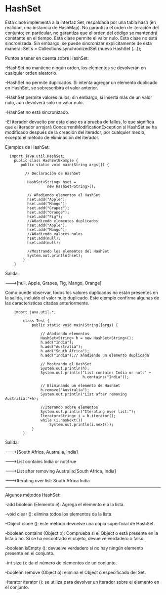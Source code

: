 # HashSet
Esta clase implementa a la interfaz Set, respaldada por una tabla hash (en realidad, una instancia de HashMap). 
No garantiza el orden de iteración del conjunto; en particular, no garantiza que el orden del código se mantendrá constante en el tiempo. Esta clase permite el valor nulo. Esta clase no está sincronizada. Sin embargo, se puede sincronizar explícitamente de esta manera: 
Set s = Collections.synchronizedSet (nuevo HashSet (...));

Puntos a tener en cuenta sobre HashSet:

-HashSet no mantiene ningún orden, los elementos se devolverán en cualquier orden aleatorio.

-HashSet no permite duplicados. Si intenta agregar un elemento duplicado en HashSet, se sobrescribirá el valor anterior.

-HashSet permite valores nulos; sin embargo, si inserta más de un valor nulo, aún devolverá solo un valor nulo.

-HashSet no está sincronizado.

-El iterador devuelto por esta clase es a prueba de fallos, lo que significa que el iterador arrojará ConcurrentModificationException si HashSet se ha modificado después de la creación del iterador, por cualquier medio, excepto el método de eliminación del iterador.

Ejemplos de HashSet:

      import java.util.HashSet;
        public class HashSetExample {
           public static void main(String args[]) {
      
             // Declaración de HashSet
      
              HashSet<String> hset = 
                       new HashSet<String>();

              // Añadiendo elementos al HashSet
              hset.add("Apple");
              hset.add("Mango");
              hset.add("Grapes");
              hset.add("Orange");
              hset.add("Fig");
              //Añadiendo elementos duplicados           
              hset.add("Apple");
              hset.add("Mango");
              //Añadiendo valores nulos
              hset.add(null);
              hset.add(null);

              //Mostrando los elementos del HashSet
              System.out.println(hset);
            }
        }

Salida:

--->[null, Apple, Grapes, Fig, Mango, Orange]

Como puede observar, todos los valores duplicados no están presentes en la salida, incluido el valor nulo duplicado.
Este ejemplo confirma algunas de las características citadas anteriormente.
       
        import java.util.*; 
  
            class Test { 
                public static void main(String[]args) { 
                
                    // Añadiendo elementos
                    HashSet<String> h = new HashSet<String>();
                    h.add("India"); 
                    h.add("Australia"); 
                    h.add("South Africa"); 
                    h.add("India");// añadiendo un elemento duplicada

                    // Mostrando el HashSet 
                    System.out.println(h); 
                    System.out.println("List contains India or not:" + 
                                       h.contains("India")); 

                    // Eliminando un elemento de HashSet
                    h.remove("Australia"); 
                    System.out.println("List after removing Australia:"+h); 

                    //Iterando sobre elementos
                    System.out.println("Iterating over list:"); 
                    Iterator<String> i = h.iterator(); 
                    while (i.hasNext()) 
                        System.out.println(i.next()); 
                } 
            } 

Salida:

--->[South Africa, Australia, India]

--->List contains India or not:true

--->List after removing Australia:[South Africa, India]

--->Iterating over list: South Africa India

***

Algunos métodos HashSet:

-add boolean (Elemento e): Agrega el elemento e a la lista.

-void clear (): elimina todos los elementos de la lista.

-Object clone (): este método devuelve una copia superficial de HashSet.

-boolean contains (Object o): Comprueba si el Object o está presente en la lista o no. Si se ha encontrado el objeto, devuelve verdadero o falso.

-boolean isEmpty (): devuelve verdadero si no hay ningún elemento presente en el conjunto.

-int size (): da el número de elementos de un conjunto.

-boolean remove (Object o): elimina el Object o especificado del Set.

-Iterator iterator (): se utiliza para devolver un iterador sobre el elemento en el conjunto.
